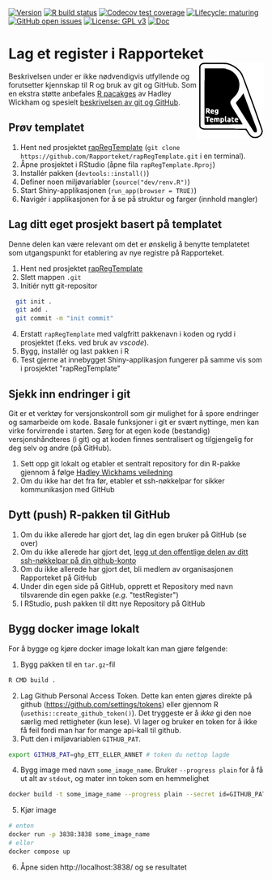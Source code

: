 <!-- badges: start -->
[![Version](https://img.shields.io/github/v/release/rapporteket/rapRegTemplate?sort=semver)](https://github.com/rapporteket/rapRegTemplate/releases)
[![R build status](https://github.com/rapporteket/rapRegTemplate/workflows/R-CMD-check/badge.svg)](https://github.com/rapporteket/rapRegTemplate/actions)
[![Codecov test coverage](https://codecov.io/gh/Rapporteket/rapRegTemplate/branch/main/graph/badge.svg)](https://codecov.io/gh/Rapporteket/rapRegTemplate?branch=main)
[![Lifecycle: maturing](https://img.shields.io/badge/lifecycle-maturing-blue.svg)](https://www.tidyverse.org/lifecycle/#maturing)
[![GitHub open issues](https://img.shields.io/github/issues/rapporteket/rapRegTemplate.svg)](https://github.com/rapporteket/rapRegTemplate/issues)
[![License: GPL v3](https://img.shields.io/badge/License-GPLv3-blue.svg)](https://www.gnu.org/licenses/gpl-3.0)
[![Doc](https://img.shields.io/badge/Doc--grey.svg)](https://rapporteket.github.io/rapRegTemplate/)
<!-- badges: end -->
  
# Lag et register i Rapporteket <img src="man/figures/logo.svg" align="right" height="150" />

Beskrivelsen under er ikke nødvendigvis utfyllende og forutsetter kjennskap til R og bruk av git og GitHub.
Som en ekstra støtte anbefales [R pacakges](http://r-pkgs.had.co.nz/) av Hadley Wickham og spesielt [beskrivelsen av git og GitHub](http://r-pkgs.had.co.nz/git.html#git-rstudio).

## Prøv templatet

1. Hent ned prosjektet [rapRegTemplate](https://github.com/Rapporteket/rapRegTemplate) (`git clone https://github.com/Rapporteket/rapRegTemplate.git` i en terminal).
1. Åpne prosjektet i RStudio (åpne fila `rapRegTemplate.Rproj`)
1. Installér pakken (`devtools::install()`)
1. Definer noen miljøvariabler (`source("dev/renv.R")`)
1. Start Shiny-applikasjonen (`run_app(browser = TRUE)`)
1. Navigér i applikasjonen for å se på struktur og farger (innhold mangler)

## Lag ditt eget prosjekt basert på templatet

Denne delen kan være relevant om det er ønskelig å benytte templatetet som utgangspunkt for etablering av nye registre på Rapporteket.

1. Hent ned prosjektet [rapRegTemplate](https://github.com/Rapporteket/rapRegTemplate)
2. Slett mappen `.git`
3. Initiér nytt git-repositor 
```bash
  git init .
  git add .
  git commit -m "init commit"
  ```
4. Erstatt `rapRegTemplate` med valgfritt pakkenavn i koden og rydd i prosjektet (f.eks. ved bruk av *vscode*).
5. Bygg, installér og last pakken i R
6. Test gjerne at innebygget Shiny-applikasjon fungerer på samme vis som i prosjektet "rapRegTemplate"

## Sjekk inn endringer i git
Git er et verktøy for versjonskontroll som gir mulighet for å spore endringer og samarbeide om kode. Basale funksjoner i git er svært nyttinge, men kan virke forvirrende i starten. Sørg for at egen kode (bestandig) versjonshåndteres (i git) og at koden finnes sentralisert og tilgjengelig for deg selv og andre (på GitHub).

1. Sett opp git lokalt og etabler et sentralt repository for din R-pakke gjennom å følge [Hadley Wickhams veiledning](http://r-pkgs.had.co.nz/git.html#git-rstudio)
1. Om du ikke har det fra før, etabler et ssh-nøkkelpar for sikker kommunikasjon med GitHub


## Dytt (push) R-pakken til GitHub
1. Om du ikke allerede har gjort det, lag din egen bruker på GitHub (se over)
1. Om du ikke allerede har gjort det, [legg ut den offentlige delen av ditt ssh-nøkkelpar på din github-konto](https://help.github.com/en/articles/adding-a-new-ssh-key-to-your-github-account) 
1. Om du ikke allerede har gjort det, bli medlem av organisasjonen Rapporteket på GitHub
1. Under din egen side på GitHub, opprett et Repository med navn tilsvarende din egen pakke (_e.g._ "testRegister")
1. I RStudio, push pakken til ditt nye Repository på GitHub

## Bygg docker image lokalt

For å bygge og kjøre docker image lokalt kan man gjøre følgende:

1. Bygg pakken til en `tar.gz`-fil
```sh
R CMD build .
```
2. Lag Github Personal Access Token. Dette kan enten gjøres direkte på github (https://github.com/settings/tokens) eller gjennom R (`usethis::create_github_token()`). Det tryggeste er å *ikke* gi den noe særlig med rettigheter (kun lese). Vi lager og bruker en token for å ikke få feil fordi man har for mange api-kall til github.
3. Putt den i miljøvariablen `GITHUB_PAT`.
```sh
export GITHUB_PAT=ghp_ETT_ELLER_ANNET # token du nettop lagde
```
4. Bygg image med navn `some_image_name`. Bruker `--progress plain` for å få ut alt av `stdout`, og mater inn token som en hemmelighet
```sh
docker build -t some_image_name --progress plain --secret id=GITHUB_PAT .
```
5. Kjør image
```sh
# enten
docker run -p 3838:3838 some_image_name
# eller
docker compose up
```
6. Åpne siden http://localhost:3838/ og se resultatet
